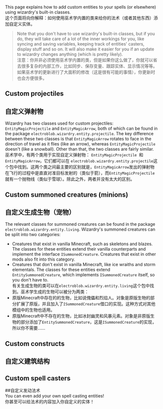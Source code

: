 This page explains how to add custom entities to your spells (or elsewhere) using wizardry's built-in classes.  
这个页面将向你解释：如何使用巫术学内置的类来给你的法术（或者其他东西）添加自定义实体。

> Note that you don't have to use wizardry's built-in classes, but if you do, they will take care of a lot of the inner workings for you, like syncing and saving variables, keeping track of entities' casters, display stuff and so on. It will also make it easier for you if an update to wizardry changes anything (which is pretty likely).   
>注意：你并非必须使用巫术学内置的类，但是如果你这么做了，你就可以省去很多复杂的内部工作，比如同步、保存变量、跟踪实体、显示情况等等。如果巫术学的更新进行了大面积的修改（这是很有可能的事情），你更新时也会方便很多。  

## Custom projectiles  
## 自定义弹射物

Wizardry has two classes used for custom projectiles: `EntityMagicProjectile` and `EntityMagicArrow`, both of which can be found in the package `electroblob.wizardry.entity.projectile`. The key difference between these two classes is that `EntityMagicArrow` rotates to face in the direction of travel as it flies (like an arrow), whereas `EntityMagicProjectile` doesn't (like a snowball). Other than that, the two classes are fairly similar.  
巫术学中，有两个类用于实现自定义弹射物： `EntityMagicProjectile `和`EntityMagicArrow`，它们都可以在 `electroblob.wizardry.entity.projectile`这个包中找到。这两个类之间最主要的区别就是，`EntityMagicArrow`发出的弹射物在飞行的过程中是直直对准目标发射的（类似于箭），而`EntityMagicProjectile`就有一个抛物线（类似于雪球）。除此之外，两者并没有太大的区别。  

## Custom summoned creatures (minions)  
## 自定义生成生物（宠物）  
The relevant classes for summoned creatures can be found in the package `electroblob.wizardry.entity.living`. Wizardry's summoned creatures can be split into two categories:
- Creatures that exist in vanilla Minecraft, such as skeletons and blazes. The classes for these entities extend their vanilla counterparts and implement the interface `ISummonedCreature`. Creatures that exist in other mods also fit into this category.
- Creatures that don't exist in vanilla Minecraft, like ice wraiths and storm elementals. The classes for these entities extend `EntitySummonedCreature`, which implements `ISummonedCreature` itself, so you don't have to.  
有关生成生物的类可以在`electroblob.wizardry.entity.living`这个包中找到。巫术学生成的生物可以被分为两类：  
- 原版Minecraft中存在的的生物，比如说傀儡和烈焰人。对象是原版生物的部分扩展了原版，并且加入了`ISummonedCreature`借口的实现。这种方式对其他模组中的生物也适用。  
- 原版Minecraft中不存在的生物，比如冰封幽灵和风暴元素。对象是非原版生物的部分添加了`EntitySummonedCreature`，这是`ISummonedCreature`的实现，所以你不需要……

## Custom constructs  
## 自定义建筑结构

## Custom spell casters
##自定义发动法术  
You can even add your own spell casting entities!  
你甚至可以给法术的内容加入你自定义的实体！
